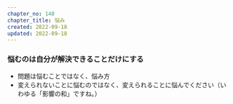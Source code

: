 ```yaml
---
chapter_no: 140
chapter_title: 悩み
created: 2022-09-18
updated: 2022-09-18
---
```

### 悩むのは自分が解決できることだけにする
- 問題は悩むことではなく、悩み方
- 変えられないことに悩むのではなく、変えられることに悩んでください（いわゆる「影響の和」ですね。）